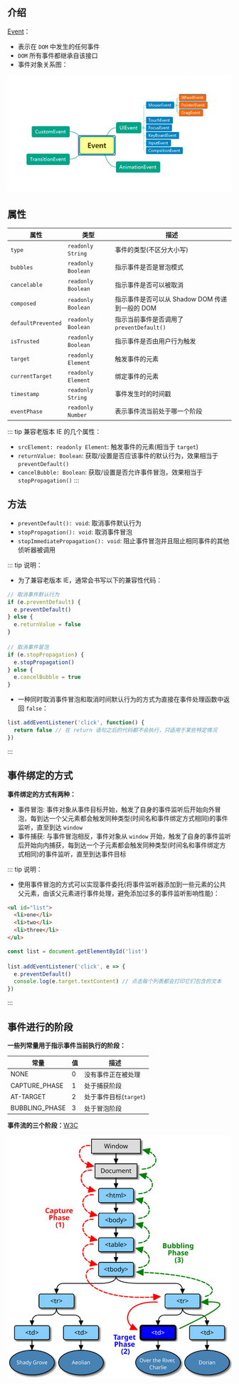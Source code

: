 ## 介绍

[Event](https://developer.mozilla.org/zh-CN/docs/Web/API/Event)：

+ 表示在 `DOM` 中发生的任何事件
+ `DOM` 所有事件都继承自该接口
+ 事件对象关系图：

![事件对象关系图](./imgs/event.png)



## 属性

|属性|类型|描述|
|-|-|-|
|`type`|`readonly String`|事件的类型(不区分大小写)|
|`bubbles`|`readonly Boolean`|指示事件是否是冒泡模式|
|`cancelable`|`readonly Boolean`|指示事件是否可以被取消|
|`composed`|`readonly Boolean`|指示事件是否可以从 Shadow DOM 传递到一般的 DOM|
|`defaultPrevented`|`readonly Boolean`|指示当前事件是否调用了 `preventDefault()`|
|`isTrusted`|`readonly Boolean`|指示事件是否由用户行为触发|
|`target`|`readonly Element`|触发事件的元素|
|`currentTarget`|`readonly Element`|绑定事件的元素|
|`timestamp`|`readonly String`|事件发生时的时间戳|
|`eventPhase`|`readonly Number`|表示事件流当前处于哪一个阶段|

::: tip 兼容老版本 IE 的几个属性：
+ `srcElement: readonly Element`: 触发事件的元素(相当于 `target`)
+ `returnValue: Boolean`: 获取/设置是否应该事件的默认行为，效果相当于 `preventDefault()`
+ `cancelBubble: Boolean`: 获取/设置是否允许事件冒泡，效果相当于 `stopPropagation()`
:::




## 方法

+ `preventDefault(): void`: 取消事件默认行为
+ `stopPropagation(): void`: 取消事件冒泡
+ `stopImmediatePropagation(): void`: 阻止事件冒泡并且阻止相同事件的其他侦听器被调用

::: tip 说明：
+ 为了兼容老版本 IE，通常会书写以下的兼容性代码：
```js
// 取消事件默认行为
if (e.preventDefault) {
  e.preventDefault()
} else {
  e.returnValue = false
}

// 取消事件冒泡
if (e.stopPropagation) {
  e.stopPropagation()
} else {
  e.cancelBubble = true
}
```
+ 一种同时取消事件冒泡和取消时间默认行为的方式为直接在事件处理函数中返回 `false`：
```js
list.addEventListener('click', function() {
  return false // 在 return 语句之后的代码都不会执行，只适用于某些特定情况
})
```
:::




## 事件绑定的方式

**事件绑定的方式有两种：**

+ 事件冒泡: 事件对象从事件目标开始，触发了自身的事件监听后开始向外冒泡，每到达一个父元素都会触发同种类型(时间名和事件绑定方式相同)的事件监听，直至到达 `window`
+ 事件捕获: 与事件冒泡相反，事件对象从 `window` 开始，触发了自身的事件监听后开始向内捕获，每到达一个子元素都会触发同种类型(时间名和事件绑定方式相同)的事件监听，直至到达事件目标


::: tip 说明：
+ 使用事件冒泡的方式可以实现事件委托(将事件监听器添加到一些元素的公共父元素，由该父元素进行事件处理，避免添加过多的事件监听影响性能)：
```html
<ul id="list">
  <li>one</li>
  <li>two</li>
  <li>three</li>
</ul>
```
```js
const list = document.getElementById('list')

list.addEventListener('click', e => {
  e.preventDefault()
  console.log(e.target.textContent) // 点击每个列表都会打印它们包含的文本
})
```
:::




## 事件进行的阶段

**一些列常量用于指示事件当前执行的阶段：**

|常量|值|描述|
|-|-|-|
|NONE|0|没有事件正在被处理|
|CAPTURE_PHASE|1|处于捕获阶段|
|AT-TARGET|2|处于事件目标(`target`)|
|BUBBLING_PHASE|3|处于冒泡阶段|

**事件流的三个阶段：**[W3C](https://www.w3.org/TR/DOM-Level-3-Events/#dom-event-architecture)

![事件流的三个阶段](./imgs/eventflow.svg)
